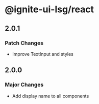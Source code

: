 # @ignite-ui-lsg/react

## 2.0.1

### Patch Changes

- Improve TextInput and styles

## 2.0.0

### Major Changes

- Add display name to all components
